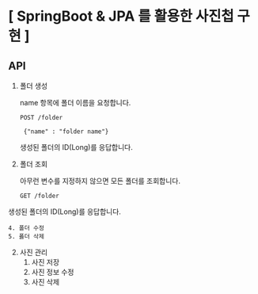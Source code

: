 # [ SpringBoot & JPA 를 활용한 사진첩 구현 ]

## API

1. 폴더 생성

	name 항목에 폴더 이름을 요청합니다.

	`POST /folder`

		{"name" : "folder name"}

	생성된 폴더의 ID(Long)를 응답합니다.

2. 폴더 조회
	
	아무런 변수를 지정하지 않으면 모든 폴더를 조회합니다.

	`GET /folder`

생성된 폴더의 ID(Long)를 응답합니다.


	4. 폴더 수정
	5. 폻더 삭제
2. 사진 관리
	1. 사진 저장
	2. 사진 정보 수정
	3. 사진 삭제
